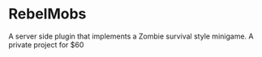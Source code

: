# RebelMobs
A server side plugin that implements a Zombie survival style minigame. A private project for $60
